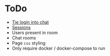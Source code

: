 # ToDo

- [Tie login into chat](https://github.com/gin-gonic/gin)
- [Sessions](https://github.com/gorilla/sessions)
- Users present in room
- Chat rooms
- Page `css` styling
- Only require docker / docker-compose to run